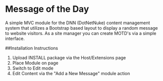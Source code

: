 # Message of the Day
A simple MVC module for the DNN (DotNetNuke) content management system that utilizes a Bootstrap based layout to display a random message to website visitors. As a site manager you can create MOTD's via a simple interface.

##Installation Instructions
1. Upload INSTALL package via the Host/Extensions page
2. Place Module on page
3. Switch to Edit mode
4. Edit Content via the "Add a New Message" module action